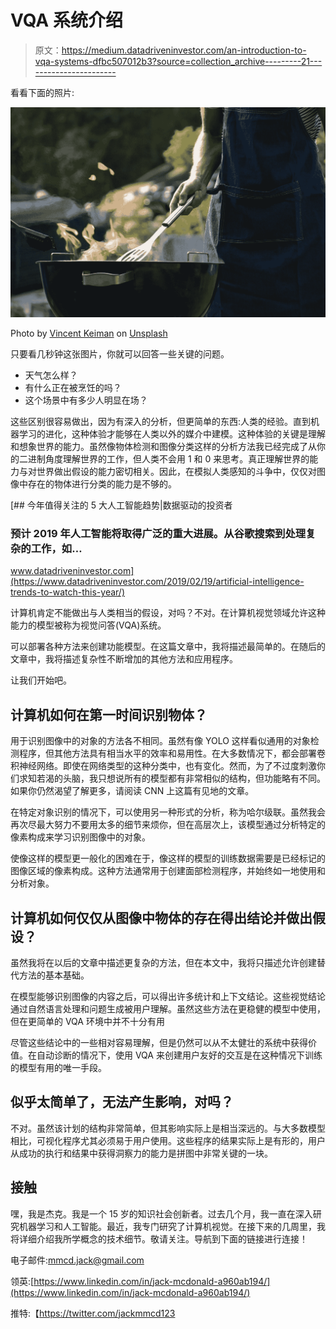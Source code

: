 # VQA 系统介绍

> 原文：<https://medium.datadriveninvestor.com/an-introduction-to-vqa-systems-dfbc507012b3?source=collection_archive---------21----------------------->

看看下面的照片:

![](img/3073135034cbab5db41013a84fc827cc.png)

Photo by [Vincent Keiman](https://unsplash.com/@vincent_keiman_nl?utm_source=medium&utm_medium=referral) on [Unsplash](https://unsplash.com?utm_source=medium&utm_medium=referral)

只要看几秒钟这张图片，你就可以回答一些关键的问题。

*   天气怎么样？
*   有什么正在被烹饪的吗？
*   这个场景中有多少人明显在场？

这些区别很容易做出，因为有深入的分析，但更简单的东西:人类的经验。直到机器学习的进化，这种体验才能够在人类以外的媒介中建模。这种体验的关键是理解和想象世界的能力。虽然像物体检测和图像分类这样的分析方法我已经完成了从你的二进制角度理解世界的工作，但人类不会用 1 和 0 来思考。真正理解世界的能力与对世界做出假设的能力密切相关。因此，在模拟人类感知的斗争中，仅仅对图像中存在的物体进行分类的能力是不够的。

[](https://www.datadriveninvestor.com/2019/02/19/artificial-intelligence-trends-to-watch-this-year/) [## 今年值得关注的 5 大人工智能趋势|数据驱动的投资者

### 预计 2019 年人工智能将取得广泛的重大进展。从谷歌搜索到处理复杂的工作，如…

www.datadriveninvestor.com](https://www.datadriveninvestor.com/2019/02/19/artificial-intelligence-trends-to-watch-this-year/) 

计算机肯定不能做出与人类相当的假设，对吗？不对。在计算机视觉领域允许这种能力的模型被称为视觉问答(VQA)系统。

可以部署各种方法来创建功能模型。在这篇文章中，我将描述最简单的。在随后的文章中，我将描述复杂性不断增加的其他方法和应用程序。

让我们开始吧。

## 计算机如何在第一时间识别物体？

用于识别图像中的对象的方法各不相同。虽然有像 YOLO 这样看似通用的对象检测程序，但其他方法具有相当水平的效率和易用性。在大多数情况下，都会部署卷积神经网络。即使在网络类型的这种分类中，也有变化。然而，为了不过度刺激你们求知若渴的头脑，我只想说所有的模型都有非常相似的结构，但功能略有不同。如果你仍然渴望了解更多，请阅读 CNN 上这篇有见地的文章。

在特定对象识别的情况下，可以使用另一种形式的分析，称为哈尔级联。虽然我会再次尽最大努力不要用太多的细节来烦你，但在高层次上，该模型通过分析特定的像素构成来学习识别图像中的对象。

使像这样的模型更一般化的困难在于，像这样的模型的训练数据需要是已经标记的图像区域的像素构成。这种方法通常用于创建面部检测程序，并始终如一地使用和分析对象。

## 计算机如何仅仅从图像中物体的存在得出结论并做出假设？

虽然我将在以后的文章中描述更复杂的方法，但在本文中，我将只描述允许创建替代方法的基本基础。

在模型能够识别图像的内容之后，可以得出许多统计和上下文结论。这些视觉结论通过自然语言处理和问题生成被用户理解。虽然这些方法在更稳健的模型中使用，但在更简单的 VQA 环境中并不十分有用

尽管这些结论中的一些相对容易理解，但是仍然可以从不太健壮的系统中获得价值。在自动诊断的情况下，使用 VQA 来创建用户友好的交互是在这种情况下训练的模型有用的唯一手段。

## 似乎太简单了，无法产生影响，对吗？

不对。虽然该计划的结构非常简单，但其影响实际上是相当深远的。与大多数模型相比，可视化程序尤其必须易于用户使用。这些程序的结果实际上是有形的，用户从成功的执行和结果中获得洞察力的能力是拼图中非常关键的一块。

## 接触

嘿，我是杰克。我是一个 15 岁的知识社会创新者。过去几个月，我一直在深入研究机器学习和人工智能。最近，我专门研究了计算机视觉。在接下来的几周里，我将详细介绍我所学概念的技术细节。敬请关注。导航到下面的链接进行连接！

电子邮件:mmcd.jack@gmail.com

领英:[https://www.linkedin.com/in/jack-mcdonald-a960ab194/](https://www.linkedin.com/in/jack-mcdonald-a960ab194/)

推特:【https://twitter.com/jackmmcd123 